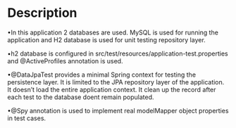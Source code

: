 
# Description

•In this application 2 databases are used. MySQL is used for running the application and H2 database is used for unit testing repository layer.

•h2 database is configured in src/test/resources/application-test.properties and @ActiveProfiles annotation is used.

•@DataJpaTest provides a minimal Spring context for testing the persistence layer. It is limited to the JPA repository layer of the application. It doesn’t load the entire application context. It clean up the record after each test to the database doent remain populated.

•@Spy annotation is used to implement real modelMapper object properties in test cases.